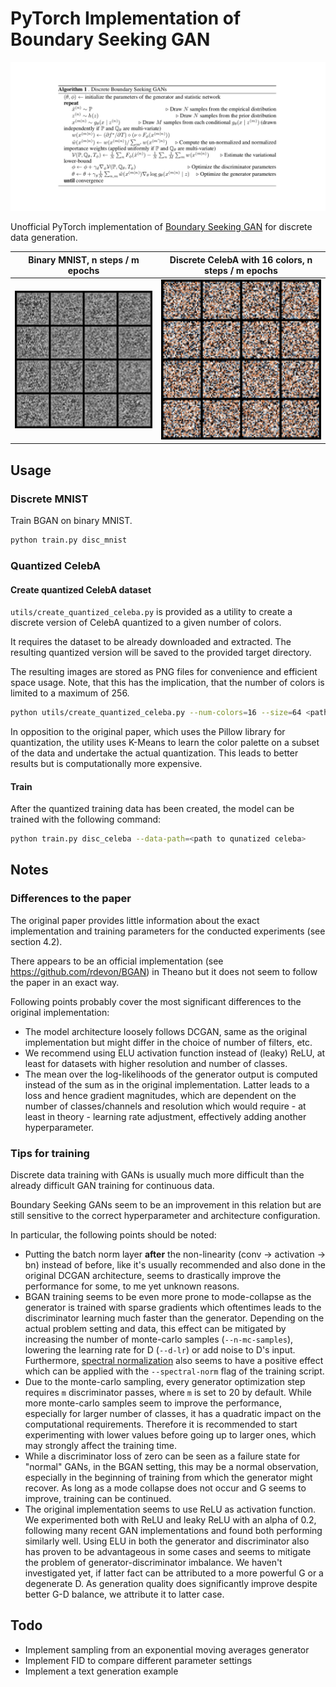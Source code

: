 PyTorch Implementation of Boundary Seeking GAN
==============================================


![Boundary Seeking GAN algorithm](figures/bgan_algorithm.png)

Unofficial PyTorch implementation of [Boundary Seeking GAN](https://arxiv.org/abs/1702.08431) for discrete data generation.

| Binary MNIST, n steps / m epochs | Discrete CelebA with 16 colors, n steps / m epochs|
|:---------------------------------------------------------------------:|:---------------------------------------------------------------------:|
| <img src="figures/binary_mnist.gif" width="300"> | <img src="figures/celeba_16_colors.gif" width="300"> |

Usage
-----

### Discrete MNIST

Train BGAN on binary MNIST.

```bash
python train.py disc_mnist
```

### Quantized CelebA

#### Create quantized CelebA dataset
`utils/create_quantized_celeba.py` is provided as a utility to create a discrete version of CelebA quantized to a given number of colors.

It requires the dataset to be already downloaded and extracted. The resulting quantized version will be saved to the provided target directory.

The resulting images are stored as PNG files for convenience and efficient space usage.
Note, that this has the implication, that the number of colors is limited to a maximum of 256.

```bash
python utils/create_quantized_celeba.py --num-colors=16 --size=64 <path to celeba> <target path>
```

In opposition to the original paper, which uses the Pillow library for quantization, the utility uses K-Means to learn the color palette on a subset of the data and undertake the actual quantization. This leads to better results but is computationally more expensive.

#### Train

After the quantized training data has been created, the model can be trained with the following command:

```bash
python train.py disc_celeba --data-path=<path to qunatized celeba>
```


Notes
-----

### Differences to the paper

The original paper provides little information about the exact implementation and training parameters for the conducted experiments (see section 4.2).

There appears to be an official implementation (see https://github.com/rdevon/BGAN) in Theano but it does not seem to follow the paper in an exact way.

Following points probably cover the most significant differences to the original implementation:

- The model architecture loosely follows DCGAN, same as the original implementation but might differ in the choice of number of filters, etc.
- We recommend using ELU activation function instead of (leaky) ReLU, at least for datasets with higher resolution and number of classes.
- The mean over the log-likelihoods of the generator output is computed instead of the sum as in the original implementation. Latter leads to a loss and hence gradient magnitudes, which are dependent on the number of classes/channels and resolution which would require - at least in theory - learning rate adjustment, effectively adding another hyperparameter.

### Tips for training

Discrete data training with GANs is usually much more difficult than the already difficult GAN training for continuous data.

Boundary Seeking GANs seem to be an improvement in this relation but are still sensitive to the correct hyperparameter and architecture configuration.

In particular, the following points should be noted:

- Putting the batch norm layer **after** the non-linearity (conv -> activation -> bn) instead of before, like it's usually recommended and also done in the original DCGAN architecture, seems to drastically improve the performance for some, to me yet unknown reasons.
- BGAN training seems to be even more prone to mode-collapse as the generator is trained with sparse gradients which oftentimes leads to the discriminator learning much faster than the generator. Depending on the actual problem setting and data, this effect can be mitigated by increasing the number of monte-carlo samples (`--n-mc-samples`), lowering the learning rate for D (`--d-lr`) or add noise to D's input. Furthermore, [spectral normalization](https://arxiv.org/abs/1802.05957) also seems to have a positive effect which can be applied with the `--spectral-norm` flag of the training script.
- Due to the monte-carlo sampling, every generator optimization step requires `m` discriminator passes, where `m` is set to 20 by default. While more monte-carlo samples seem to improve the performance, especially for larger number of classes, it has a quadratic impact on the computational requirements. Therefore it is recommended to start experimenting with lower values before going up to larger ones, which may strongly affect the training time.
- While a discriminator loss of zero can be seen as a failure state for "normal" GANs, in the BGAN setting, this may be a normal observation, especially in the beginning of training from which the generator might recover. As long as a mode collapse does not occur and G seems to improve, training can be continued.
- The original implementation seems to use ReLU as activation function. We experimented both with ReLU and leaky ReLU with an alpha of 0.2, following many recent GAN implementations and found both performing similarly well. Using ELU in both the generator and discriminator also has proven to be advantageous in some cases and seems to mitigate the problem of generator-discriminator imbalance. We haven't investigated yet, if latter fact can be attributed to a more powerful G or a degenerate D. As generation quality does significantly improve despite better G-D balance, we attribute it to latter case.


Todo
----

- Implement sampling from an exponential moving averages generator
- Implement FID to compare different parameter settings
- Implement a text generation example